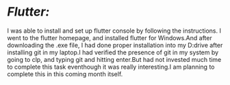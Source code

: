 # ***Flutter:***

I was able to install and set up flutter console by following the instructions. I went to the flutter homepage, and installed flutter for Windows.And after downloading the .exe file, I had done proper installation into my D:drive after installing git in my laptop.I had verified the presence of git in my system by going to clp, and typing git and hitting enter.But had not invested much time to complete this task eventhough it was really interesting.I am planning to complete this in this coming month itself.
